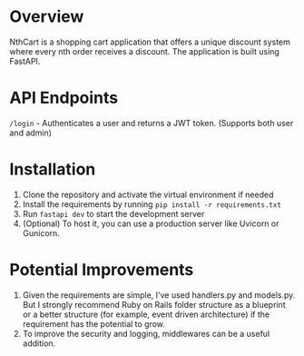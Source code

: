 # Overview

NthCart is a shopping cart application that offers a unique discount system where every nth order receives a discount. The application is built using FastAPI.

# API Endpoints

`/login` - Authenticates a user and returns a JWT token. (Supports both user and admin)

# Installation 

1. Clone the repository and activate the virtual environment if needed
2. Install the requirements by running `pip install -r requirements.txt`
3. Run `fastapi dev` to start the development server
4. (Optional) To host it, you can use a production server like Uvicorn or Gunicorn.

# Potential Improvements

1. Given the requirements are simple, I've used handlers.py and models.py. But I strongly recommend Ruby on Rails folder structure as a blueprint or a better structure (for example, event driven architecture) if the requirement has the potential to grow.
2. To improve the security and logging, middlewares can be a useful addition. 
